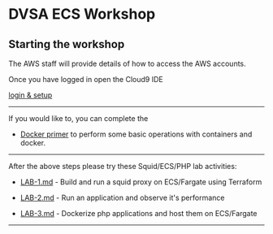 # DVSA ECS Workshop

## Starting the workshop

The AWS staff will provide details of how to access the AWS accounts.


Once you have logged in open the Cloud9 IDE 

[login & setup](020_prerequisites/index.en.md)

-----

If you would like to, you can complete the 

* [Docker primer](https://catalog.workshops.aws/containers/en-US/contdock) to perform some
 basic operations with containers and docker.

----

After the above steps please try these Squid/ECS/PHP lab activities:

* [LAB-1.md](./LAB-1.md) - Build and run a squid proxy on ECS/Fargate using Terraform

* [LAB-2.md](./LAB-2.md) - Run an application and observe it's performance

* [LAB-3.md](./LAB-3.md) - Dockerize php applications and host them on ECS/Fargate


-----